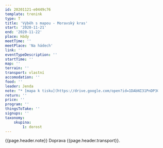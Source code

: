 ```yaml
---
id: 20201121-e0449c76
template: trenink
type: T
title: 'Výběh s mapou - Moravský kras'
start: '2020-11-21'
end: '2020-11-22'
place: Hády
meetTime: ''
meetPlace: 'Na hádech'
link: ''
eventTypeDescription: ''
startTime: ''
map: ''
terrain: ''
transport: vlastní
accomodation: ''
food: ''
leader: Jenda
note: "* [mapa k tisku](https://drive.google.com/open?id=1DAbNI31PnDP3G8PnDr-5I4lmfcY7o9Q1)\r\n* pokyny pro dorostence v messengeru"
return: ''
price: ''
program: ''
thingsToTake: ''
signups: ''
taxonomy:
    skupina:
        1: dorost
---
```


{{page.header.note}}
 Doprava {{page.header.transport}}.
